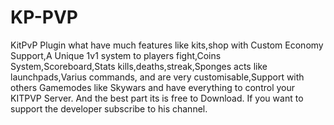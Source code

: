 # KP-PVP
KitPvP Plugin what have much features like kits,shop with Custom Economy Support,A Unique 1v1 system to players fight,Coins System,Scoreboard,Stats kills,deaths,streak,Sponges acts like launchpads,Varius commands, and are very customisable,Support with others Gamemodes like Skywars and have everything to control your KITPVP Server. And the best part its is free to Download. If you want to support the developer subscribe to his channel.
